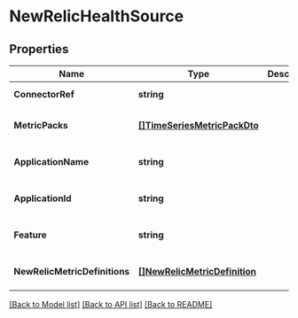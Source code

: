 # NewRelicHealthSource

## Properties
Name | Type | Description | Notes
------------ | ------------- | ------------- | -------------
**ConnectorRef** | **string** |  | [default to null]
**MetricPacks** | [**[]TimeSeriesMetricPackDto**](TimeSeriesMetricPackDTO.md) |  | [optional] [default to null]
**ApplicationName** | **string** |  | [optional] [default to null]
**ApplicationId** | **string** |  | [optional] [default to null]
**Feature** | **string** |  | [optional] [default to null]
**NewRelicMetricDefinitions** | [**[]NewRelicMetricDefinition**](NewRelicMetricDefinition.md) |  | [optional] [default to null]

[[Back to Model list]](../README.md#documentation-for-models) [[Back to API list]](../README.md#documentation-for-api-endpoints) [[Back to README]](../README.md)

